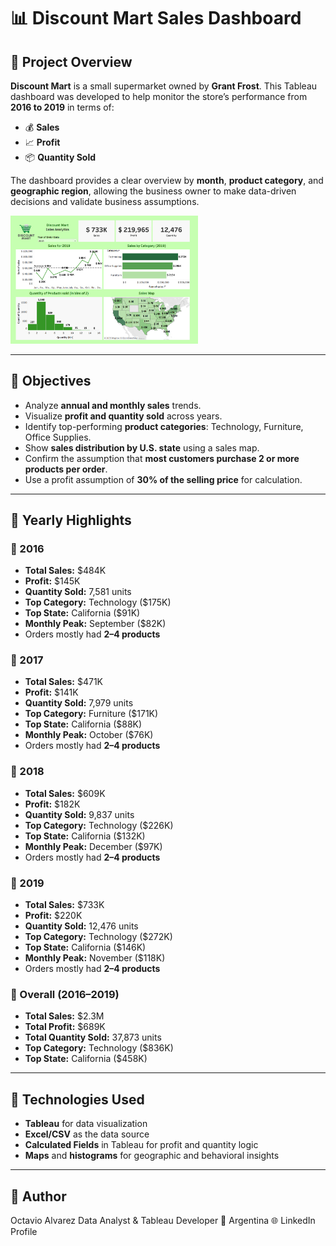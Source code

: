 # 📊 Discount Mart Sales Dashboard

## 🛒 Project Overview

**Discount Mart** is a small supermarket owned by **Grant Frost**. This Tableau dashboard was developed to help monitor the store’s performance from **2016 to 2019** in terms of:

- 💰 **Sales**
- 📈 **Profit**
- 📦 **Quantity Sold**

The dashboard provides a clear overview by **month**, **product category**, and **geographic region**, allowing the business owner to make data-driven decisions and validate business assumptions.

<img src="Imagenes/dashboard.png" alt="Descripción de la imagen" width="300">


---

## 🎯 Objectives

- Analyze **annual and monthly sales** trends.
- Visualize **profit and quantity sold** across years.
- Identify top-performing **product categories**: Technology, Furniture, Office Supplies.
- Show **sales distribution by U.S. state** using a sales map.
- Confirm the assumption that **most customers purchase 2 or more products per order**.
- Use a profit assumption of **30% of the selling price** for calculation.

---

## 📅 Yearly Highlights

### 🔹 2016
- **Total Sales:** \$484K  
- **Profit:** \$145K  
- **Quantity Sold:** 7,581 units  
- **Top Category:** Technology (\$175K)  
- **Top State:** California (\$91K)  
- **Monthly Peak:** September (\$82K)  
- Orders mostly had **2–4 products**

### 🔹 2017
- **Total Sales:** \$471K  
- **Profit:** \$141K  
- **Quantity Sold:** 7,979 units  
- **Top Category:** Furniture (\$171K)  
- **Top State:** California (\$88K)  
- **Monthly Peak:** October (\$76K)  
- Orders mostly had **2–4 products**

### 🔹 2018
- **Total Sales:** \$609K  
- **Profit:** \$182K  
- **Quantity Sold:** 9,837 units  
- **Top Category:** Technology (\$226K)  
- **Top State:** California (\$132K)  
- **Monthly Peak:** December (\$97K)  
- Orders mostly had **2–4 products**

### 🔹 2019
- **Total Sales:** \$733K  
- **Profit:** \$220K  
- **Quantity Sold:** 12,476 units  
- **Top Category:** Technology (\$272K)  
- **Top State:** California (\$146K)  
- **Monthly Peak:** November (\$118K)  
- Orders mostly had **2–4 products**

### 🔹 Overall (2016–2019)
- **Total Sales:** \$2.3M  
- **Total Profit:** \$689K  
- **Total Quantity Sold:** 37,873 units  
- **Top Category:** Technology (\$836K)  
- **Top State:** California (\$458K)

---

## 📍 Technologies Used

- **Tableau** for data visualization
- **Excel/CSV** as the data source
- **Calculated Fields** in Tableau for profit and quantity logic
- **Maps** and **histograms** for geographic and behavioral insights


---

## 📢 Author
  Octavio Alvarez
  Data Analyst & Tableau Developer
  📍 Argentina
  🌐 LinkedIn Profile

